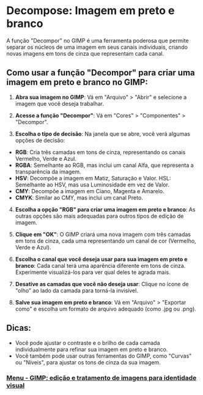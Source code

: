 # Decompose: Imagem em preto e branco

A função "Decompor" no GIMP é uma ferramenta poderosa que permite separar os núcleos de uma imagem em seus canais individuais, criando novas imagens em tons de cinza que representam cada canal.

## Como usar a função "Decompor" para criar uma imagem em preto e branco no GIMP:

1. **Abra sua imagem no GIMP**: Vá em "Arquivo" > "Abrir" e selecione a imagem que você deseja trabalhar.

2. **Acesse a função "Decompor"**: Vá em "Cores" > "Componentes" > "Decompor".

3. **Escolha o tipo de decisão**: Na janela que se abre, você verá algumas opções de decisão:

- **RGB**: Cria três camadas em tons de cinza, representando os canais Vermelho, Verde e Azul.
- **RGBA**: Semelhante ao RGB, mas inclui um canal Alfa, que representa a transparência da imagem.
- **HSV**: Decompõe a imagem em Matiz, Saturação e Valor.
HSL: Semelhante ao HSV, mas usa Luminosidade em vez de Valor.
- **CMY**: Decompõe a imagem em Ciano, Magenta e Amarelo.
- **CMYK**: Similar ao CMY, mas inclui um canal Preto.

4. **Escolha a opção "RGB" para criar uma imagem em preto e branco**: As outras opções são mais adequadas para outros tipos de edição de imagem.

5. **Clique em "OK"**: O GIMP criará uma nova imagem com três camadas em tons de cinza, cada uma representando um canal de cor (Vermelho, Verde e Azul).

6. **Escolha o canal que você deseja usar para sua imagem em preto e branco**: Cada canal terá uma aparência diferente em tons de cinza. Experimente visualizá-los para ver qual deles te agrada mais.

7. **Desative as camadas que você não deseja usar**: Clique no ícone de "olho" ao lado da camada para torná-la invisível.

8. **Salve sua imagem em preto e branco**: Vá em "Arquivo" > "Exportar como" e escolha um formato de arquivo adequado (como .jpg ou .png).

## Dicas:

- Você pode ajustar o contraste e o brilho de cada camada individualmente para refinar sua imagem em preto e branco.
- Você também pode usar outras ferramentas do GIMP, como "Curvas" ou "Níveis", para ajustar os tons de cinza da sua imagem.


### [Menu - GIMP: edição e tratamento de imagens para identidade visual](menu.md)